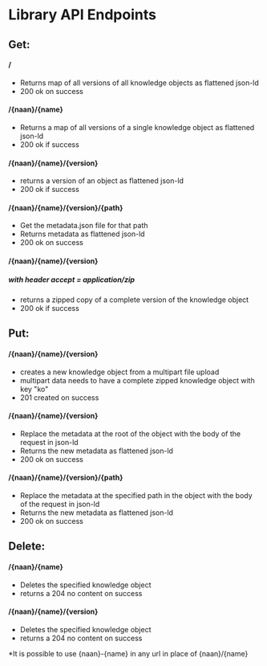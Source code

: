 # Library API Endpoints

## Get:

#### /
- Returns map of all versions of all knowledge objects as flattened json-ld
 - 200 ok on success

#### /{naan}/{name}
- Returns a map of all versions of a single knowledge object as flattened json-ld
- 200 ok if success

#### /{naan}/{name}/{version}
- returns a version of an object as flattened json-ld
- 200 ok if success

#### /{naan}/{name}/{version}/{path}
- Get the metadata.json file for that path
- Returns metadata as flattened json-ld
- 200 ok on success

#### /{naan}/{name}/{version} 
##### with header accept = application/zip
- returns a zipped copy of a complete version of the knowledge object
- 200 ok if success

## Put:

#### /{naan}/{name}/{version}
- creates a new knowledge object from a multipart file upload
- multipart data needs to have a complete zipped knowledge object with key "ko"
- 201 created on success

#### /{naan}/{name}/{version}
- Replace the metadata at the root of the object with the body of the request in json-ld
- Returns the new metadata as flattened json-ld
- 200 ok on success

#### /{naan}/{name}/{version}/{path}
- Replace the metadata at the specified path in the object with the body of the request in json-ld
- Returns the new metadata as flattened json-ld
- 200 ok on success

## Delete:

#### /{naan}/{name}
- Deletes the specified knowledge object
- returns a 204 no content on success 

#### /{naan}/{name}/{version}
- Deletes the specified knowledge object
- returns a 204 no content on success 


\*It is possible to use {naan}-{name} in any url in place of {naan}/{name}